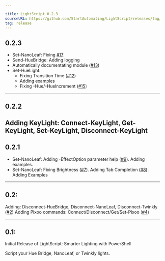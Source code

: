 ```yaml
---

title: LightScript 0.2.3
sourceURL: https://github.com/StartAutomating/LightScript/releases/tag/v0.2.3
tag: release
---
```

## 0.2.3
* Set-NanoLeaf:  Fixing [#17](https://github.com/StartAutomating/LightScript/issues/17)
* Send-HueBridge:  Adding logging
* Automatically documentating module ([#13](https://github.com/StartAutomating/LightScript/issues/13))
* Set-HueLight:
  * Fixing Transition Time ([#12](https://github.com/StartAutomating/LightScript/issues/12))
  * Adding examples
  * Fixing -Hue/-HueIncrement ([#15](https://github.com/StartAutomating/LightScript/issues/15))   
---

## 0.2.2
Adding KeyLight: Connect-KeyLight, Get-KeyLight, Set-KeyLight, Disconnect-KeyLight
---
## 0.2.1
* Set-NanoLeaf:  Adding -EffectOption parameter help ([#9](https://github.com/StartAutomating/LightScript/issues/9)).  Adding examples.
* Set-NanoLeaf:  Fixing Brightness ([#7](https://github.com/StartAutomating/LightScript/issues/7)).  Adding Tab Completion ([#8](https://github.com/StartAutomating/LightScript/issues/8)).  Adding Examples
---
## 0.2:
Adding: Disconnect-HueBridge, Disconnect-NanoLeaf, Disconnect-Twinkly ([#2](https://github.com/StartAutomating/LightScript/issues/2))
Adding Pixoo commands: Connect/Disconnect/Get/Set-Pixoo ([#4](https://github.com/StartAutomating/LightScript/issues/4))

---
## 0.1:
Initial Release of LightScript:  Smarter Lighting with PowerShell

Script your Hue Bridge, NanoLeaf, or Twinkly lights.
